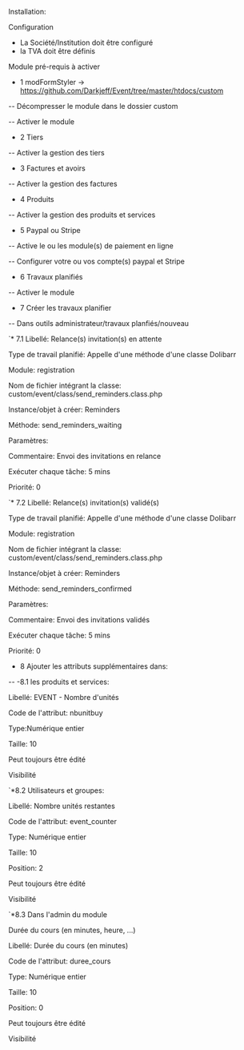 Installation:

Configuration
- La Société/Institution doit être configuré
- la TVA doit être définis

Module pré-requis à activer 

- 1 modFormStyler -> https://github.com/Darkjeff/Event/tree/master/htdocs/custom

-- Décompresser le module dans le dossier custom

-- Activer le module

- 2 Tiers

-- Activer la gestion des tiers

- 3 Factures et avoirs

-- Activer la gestion des factures

- 4 Produits

-- Activer la gestion des produits et services

- 5 Paypal ou Stripe

-- Active le ou les module(s) de paiement en ligne 

-- Configurer votre ou vos compte(s) paypal et Stripe

- 6 Travaux planifiés

-- Activer le module

- 7 Créer les travaux planifier

-- Dans outils administrateur/travaux planfiés/nouveau

`* 7.1 Libellé: Relance(s) invitation(s) en attente

Type de travail planifié: Appelle d'une méthode d'une classe Dolibarr

Module: registration

Nom de fichier intégrant la classe: custom/event/class/send_reminders.class.php

Instance/objet à créer: Reminders

Méthode: send_reminders_waiting

Paramètres:

Commentaire: Envoi des invitations en relance

Exécuter chaque tâche: 5 mins

Priorité: 0

`* 7.2 Libellé: Relance(s) invitation(s) validé(s)

Type de travail planifié: Appelle d'une méthode d'une classe Dolibarr

Module: registration

Nom de fichier intégrant la classe: custom/event/class/send_reminders.class.php

Instance/objet à créer: Reminders

Méthode: send_reminders_confirmed

Paramètres:

Commentaire: Envoi des invitations validés

Exécuter chaque tâche: 5 mins

Priorité: 0

* 8 Ajouter les attributs supplémentaires dans:

-- -8.1 les produits et services:

Libellé: EVENT - Nombre d'unités

Code de l'attribut: nbunitbuy

Type:Numérique entier

Taille: 10

Peut toujours être édité

Visibilité

`*8.2 Utilisateurs et groupes:

Libellé: Nombre unités restantes

Code de l'attribut: event_counter

Type: Numérique entier

Taille: 10

Position: 2

Peut toujours être édité	

Visibilité

`*8.3 Dans l'admin du module

Durée du cours (en minutes, heure, ...)

Libellé: Durée du cours (en minutes)

Code de l'attribut: duree_cours

Type: Numérique entier

Taille: 10

Position: 0

Peut toujours être édité	

Visibilité

